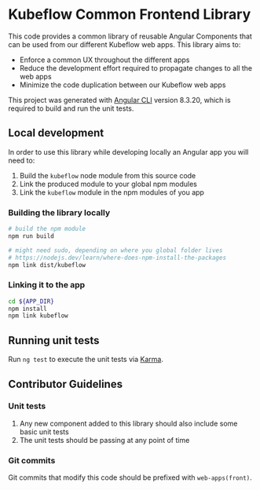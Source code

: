 # Kubeflow Common Frontend Library

This code provides a common library of reusable Angular Components that can be used from our different Kubeflow web apps. This library aims to:
* Enforce a common UX throughout the different apps
* Reduce the development effort required to propagate changes to all the web apps
* Minimize the code duplication between our Kubeflow web apps

This project was generated with [Angular CLI](https://github.com/angular/angular-cli) version 8.3.20, which is required to build and run the unit tests.

## Local development
In order to use this library while developing locally  an Angular app you will need to:
1. Build the `kubeflow` node module from this source code
2. Link the produced module to your global npm modules
3. Link the `kubeflow` module in the npm modules of you app

### Building the library locally
```bash
# build the npm module
npm run build

# might need sudo, depending on where you global folder lives
# https://nodejs.dev/learn/where-does-npm-install-the-packages
npm link dist/kubeflow
```
### Linking it to the app
```bash
cd ${APP_DIR}
npm install
npm link kubeflow
```

## Running unit tests

Run `ng test` to execute the unit tests via [Karma](https://karma-runner.github.io).

## Contributor Guidelines

### Unit tests
1. Any new component added to this library should also include some basic unit tests
2. The unit tests should be passing at any point of time

### Git commits
Git commits that modify this code should be prefixed with `web-apps(front)`.
